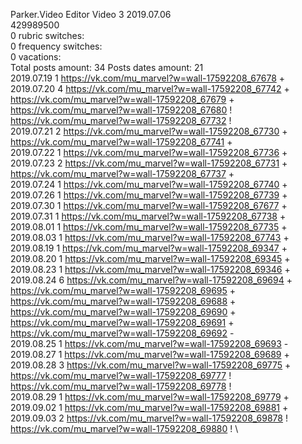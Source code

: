 Parker.Video	Editor Video 3 2019.07.06\
429989500\
0 rubric switches:\
0 frequency switches:\
0 vacations:\
Total posts amount: 34	Posts dates amount: 21\
2019.07.19 1 https://vk.com/mu_marvel?w=wall-17592208_67678 + \
2019.07.20 4 https://vk.com/mu_marvel?w=wall-17592208_67742 + https://vk.com/mu_marvel?w=wall-17592208_67679 + https://vk.com/mu_marvel?w=wall-17592208_67680 ! https://vk.com/mu_marvel?w=wall-17592208_67732 ! \
2019.07.21 2 https://vk.com/mu_marvel?w=wall-17592208_67730 + https://vk.com/mu_marvel?w=wall-17592208_67741 + \
2019.07.22 1 https://vk.com/mu_marvel?w=wall-17592208_67736 + \
2019.07.23 2 https://vk.com/mu_marvel?w=wall-17592208_67731 + https://vk.com/mu_marvel?w=wall-17592208_67737 + \
2019.07.24 1 https://vk.com/mu_marvel?w=wall-17592208_67740 + \
2019.07.26 1 https://vk.com/mu_marvel?w=wall-17592208_67739 + \
2019.07.30 1 https://vk.com/mu_marvel?w=wall-17592208_67677 + \
2019.07.31 1 https://vk.com/mu_marvel?w=wall-17592208_67738 + \
2019.08.01 1 https://vk.com/mu_marvel?w=wall-17592208_67735 + \
2019.08.03 1 https://vk.com/mu_marvel?w=wall-17592208_67743 + \
2019.08.19 1 https://vk.com/mu_marvel?w=wall-17592208_69347 + \
2019.08.20 1 https://vk.com/mu_marvel?w=wall-17592208_69345 + \
2019.08.23 1 https://vk.com/mu_marvel?w=wall-17592208_69346 + \
2019.08.24 6 https://vk.com/mu_marvel?w=wall-17592208_69694 + https://vk.com/mu_marvel?w=wall-17592208_69695 + https://vk.com/mu_marvel?w=wall-17592208_69688 + https://vk.com/mu_marvel?w=wall-17592208_69690 + https://vk.com/mu_marvel?w=wall-17592208_69691 + https://vk.com/mu_marvel?w=wall-17592208_69692 - \
2019.08.25 1 https://vk.com/mu_marvel?w=wall-17592208_69693 - \
2019.08.27 1 https://vk.com/mu_marvel?w=wall-17592208_69689 + \
2019.08.28 3 https://vk.com/mu_marvel?w=wall-17592208_69775 + https://vk.com/mu_marvel?w=wall-17592208_69777 ! https://vk.com/mu_marvel?w=wall-17592208_69778 ! \
2019.08.29 1 https://vk.com/mu_marvel?w=wall-17592208_69779 + \
2019.09.02 1 https://vk.com/mu_marvel?w=wall-17592208_69881 + \
2019.09.03 2 https://vk.com/mu_marvel?w=wall-17592208_69878 ! https://vk.com/mu_marvel?w=wall-17592208_69880 ! \
